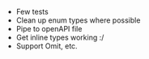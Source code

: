 - Few tests
- Clean up enum types where possible
- Pipe to openAPI file
- Get inline types working :/ 
- Support Omit, etc.